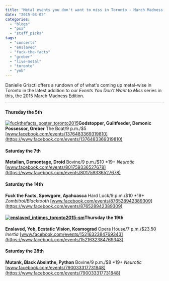 ```yaml
---
title: "Metal events you don't want to miss in Toronto - March Madness Edition"
date: "2015-03-02"
categories: 
  - "blogs"
  - "psa"
  - "staff_picks"
tags: 
  - "concerts"
  - "enslaved"
  - "fuck-the-facts"
  - "greber"
  - "live-metal"
  - "toronto"
  - "yob"
---
```


Danielle Griscti offers a rundown of of what's coming up metal-wise in Toronto in the latest addition to our _Events You Don't Want to Miss_ series in this, the 2015 March Madness Edition.

* * *

#### Thursday the 5th

[![fuckthefacts_poster_toronto2015](https://hellbound.ca/wp-content/uploads/2015/02/fuckthefacts_poster_toronto2015.jpg)](https://hellbound.ca/wp-content/uploads/2015/02/fuckthefacts_poster_toronto2015.jpg)**Godstopper, Guiltfeeder, Demonic Possessor, Greber** The Boat/9 p.m./$5 [www.facebook.com/events/1376483369319810](https://www.facebook.com/events/1376483369319810)

#### Saturday the 7th

**Metalian, Demontage, Droid** Bovine/9 p.m./$10 \*19+ _Neurotic_ [www.facebook.com/events/801759336527678](https://www.facebook.com/events/801759336527678)

#### Saturday the 14th

**Fuck the Facts, Spewgore, Ayahuasca** Hard Luck/9 p.m./$10 \*19+ _Zombitrol/Blacktooth_ [www.facebook.com/events/876528942389309](https://www.facebook.com/events/876528942389309)

#### [![enslaved_intimes_toronto2015-sm](https://hellbound.ca/wp-content/uploads/2015/02/enslaved_intimes_toronto2015-sm-269x300.jpg)](https://hellbound.ca/wp-content/uploads/2015/02/enslaved_intimes_toronto2015-sm.jpg)Thursday the 19th

**Enslaved, Yob, Ecstatic Vision, Kosmograd** Opera House/7 p.m./$23.50 _Inertia_ [www.facebook.com/events/1521632384769343](https://www.facebook.com/events/1521632384769343)

#### Saturday the 28th

**Mutank, Black Absinthe, Python** Bovine/9 p.m./$8 \*19+ _Neurotic_ [www.facebook.com/events/790033317731848](https://www.facebook.com/events/790033317731848)
